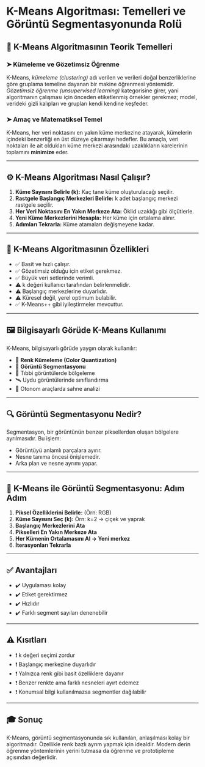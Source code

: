
# K-Means Algoritması: Temelleri ve Görüntü Segmentasyonunda Rolü

## 📌 K-Means Algoritmasının Teorik Temelleri

### ➤ Kümeleme ve Gözetimsiz Öğrenme

K-Means, *kümeleme (clustering)* adı verilen ve verileri doğal benzerliklerine göre gruplama temeline dayanan bir makine öğrenmesi yöntemidir. *Gözetimsiz öğrenme (unsupervised learning)* kategorisine girer, yani algoritmanın çalışması için önceden etiketlenmiş örnekler gerekmez; model, verideki gizli kalıpları ve grupları kendi kendine keşfeder.

### ➤ Amaç ve Matematiksel Temel

K-Means, her veri noktasını en yakın küme merkezine atayarak, kümelerin içindeki benzerliği en üst düzeye çıkarmayı hedefler. Bu amaçla, veri noktaları ile ait oldukları küme merkezi arasındaki uzaklıkların karelerinin toplamını **minimize** eder.

---

## ⚙️ K-Means Algoritması Nasıl Çalışır?

1. **Küme Sayısını Belirle (k):** Kaç tane küme oluşturulacağı seçilir.
2. **Rastgele Başlangıç Merkezleri Belirle:** k adet başlangıç merkezi rastgele seçilir.
3. **Her Veri Noktasını En Yakın Merkeze Ata:** Öklid uzaklığı gibi ölçütlerle.
4. **Yeni Küme Merkezlerini Hesapla:** Her küme için ortalama alınır.
5. **Adımları Tekrarla:** Küme atamaları değişmeyene kadar.

---

## 🎯 K-Means Algoritmasının Özellikleri

- ✅ Basit ve hızlı çalışır.
- ✅ Gözetimsiz olduğu için etiket gerekmez.
- ✅ Büyük veri setlerinde verimli.
- ⚠️ k değeri kullanıcı tarafından belirlenmelidir.
- ⚠️ Başlangıç merkezlerine duyarlıdır.
- ⚠️ Küresel değil, yerel optimum bulabilir.
- ✅ K-Means++ gibi iyileştirmeler mevcuttur.

---

## 🖼️ Bilgisayarlı Görüde K-Means Kullanımı

K-Means, bilgisayarlı görüde yaygın olarak kullanılır:

- 🎨 **Renk Kümeleme (Color Quantization)**
- 🧩 **Görüntü Segmentasyonu**
- 🧠 Tıbbi görüntülerde bölgeleme
- 🛰️ Uydu görüntülerinde sınıflandırma
- 🚗 Otonom araçlarda sahne analizi

---

## 🔍 Görüntü Segmentasyonu Nedir?

Segmentasyon, bir görüntünün benzer piksellerden oluşan bölgelere ayrılmasıdır. Bu işlem:

- Görüntüyü anlamlı parçalara ayırır.
- Nesne tanıma öncesi önişlemedir.
- Arka plan ve nesne ayrımı yapar.

---

## 🧠 K-Means ile Görüntü Segmentasyonu: Adım Adım

1. **Piksel Özelliklerini Belirle:** (Örn: RGB)
2. **Küme Sayısını Seç (k):** Örn: k=2 → çiçek ve yaprak
3. **Başlangıç Merkezlerini Ata**
4. **Pikselleri En Yakın Merkeze Ata**
5. **Her Kümenin Ortalamasını Al → Yeni merkez**
6. **İterasyonları Tekrarla**

---

## ✅ Avantajları

- ✔️ Uygulaması kolay
- ✔️ Etiket gerektirmez
- ✔️ Hızlıdır
- ✔️ Farklı segment sayıları denenebilir

---

## ⚠️ Kısıtları

- ❗ k değeri seçimi zordur
- ❗ Başlangıç merkezine duyarlıdır
- ❗ Yalnızca renk gibi basit özelliklere dayanır
- ❗ Benzer renkte ama farklı nesneleri ayırt edemez
- ❗ Konumsal bilgi kullanılmazsa segmentler dağılabilir

---

## 🎓 Sonuç

K-Means, görüntü segmentasyonunda sık kullanılan, anlaşılması kolay bir algoritmadır. Özellikle renk bazlı ayrım yapmak için idealdir. Modern derin öğrenme yöntemlerinin yerini tutmasa da öğrenme ve prototipleme açısından değerlidir.
